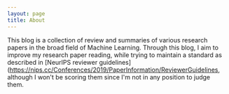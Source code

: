 ```yaml
---
layout: page
title: About
---
```


This blog is a collection of review and summaries of various research papers in the broad field of Machine Learning. Through this blog, I aim to improve my research paper reading, while trying to maintain a standard as described in [NeurIPS reviewer guidelines](https://nips.cc/Conferences/2019/PaperInformation/ReviewerGuidelines, although I won't be scoring them since I'm not in any position to judge them. 
